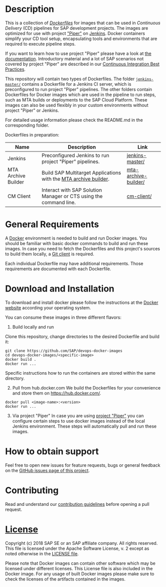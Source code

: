 # Description

This is a collection of [_Dockerfiles_](https://docs.docker.com/engine/reference/builder/) for images that can be used in _Continuous Delivery_ (CD) pipelines 
for SAP development projects. The images are optimized for use with project ["Piper"](https://github.com/SAP/jenkins-library) on [Jenkins](https://jenkins.io/). Docker containers simplify your CD tool setup, encapsulating 
tools and environments that are required to execute pipeline steps.

If you want to learn how to use project "Piper" please have a look at [the documentation](https://github.com/SAP/jenkins-library/blob/master/README.md). Introductory material and a lot of SAP scenarios not covered by project "Piper" are described in our [Continuous Integration Best Practices](https://developers.sap.com/tutorials/ci-best-practices-intro.html).

This repository will contain two types of Dockerfiles. The folder [`jenkins-master/`](jenkins/) contains a Dockerfile for a Jenkins CI server, which is preconfigured to run project "Piper" pipelines. The other folders contain Dockerfiles for Docker images which are used in the pipeline to run steps, such as MTA builds or deployments to the SAP Cloud Platform. These images can also be used flexibly in your custom environments without project "Piper" or Jenkins.

For detailed usage information please check the README.md in the corresponding folder.

Dockerfiles in preparation:

| Name | Description | Link |
|------|-------------|------|
| Jenkins | Preconfigured Jenkins to run project "Piper" pipelines. | [jenkins-master/](jenkins-master/) |
| MTA Archive Builder | Build SAP Multitarget Applications with the [MTA archive builder](https://help.sap.com/viewer/58746c584026430a890170ac4d87d03b/Cloud/en-US/ba7dd5a47b7a4858a652d15f9673c28d.html). | [mta-archive-builder/](mta-archive-builder/) |
| CM Client | Interact with SAP Solution Manager or CTS using the command line. | [cm-client/](cm-client/) |


# General Requirements

A [Docker](https://www.docker.com/) environment is needed to build and run Docker images. You should be familiar with basic docker commands to build and run these images. In case you need to fetch the Dockerfiles and this project's sources to build them locally, a [Git client](https://git-scm.com/) is required.

Each individual Dockerfile may have additional requirements. Those requirements are documented with each Dockerfile.

# Download and Installation

To download and install docker please follow the instructions at the [Docker website](https://www.docker.com/get-started) according your operating system.

You can consume these images in three different flavors:

1. Build locally and run

Clone this repository, change directories to the desired Dockerfile and build it:
````
git clone https://github.com/SAP/devops-docker-images
cd devops-docker-images/<specific-image>
docker build .
docker run ...
````
Specific instructions how to run the containers are stored within the same directory.

2. Pull from hub.docker.com
We build the Dockerfiles for your convenience and store them on https://hub.docker.com/.
````
docker pull <image-name>:<version>
docker run ...
````

3. Via project "Piper"
In case you are using [project "Piper"](https://sap.github.io/jenkins-library/) you can configure certain steps to use docker images instead of the local Jenkins environment. These steps will automatically pull and run these images.

# How to obtain support

Feel free to open new issues for feature requests, bugs or general feedback on
the [GitHub issues page of this project][devops-images-issues].

# Contributing

Read and understand our [contribution guidelines][contribution]
before opening a pull request.

# [License][license]

Copyright (c) 2018 SAP SE or an SAP affiliate company. All rights reserved.
This file is licensed under the Apache Software License, v. 2 except as noted
otherwise in the [LICENSE file][license].

Please note that Docker images can contain other software which may be licensed under different licenses. This License file is also included in the Docker image. For any usage of built Docker images please make sure to check the licenses of the artifacts contained in the images.

[devops-images-issues]: https://github.com/SAP/devops-docker-images/issues
[license]: ./LICENSE
[contribution]: ./CONTRIBUTING.md
